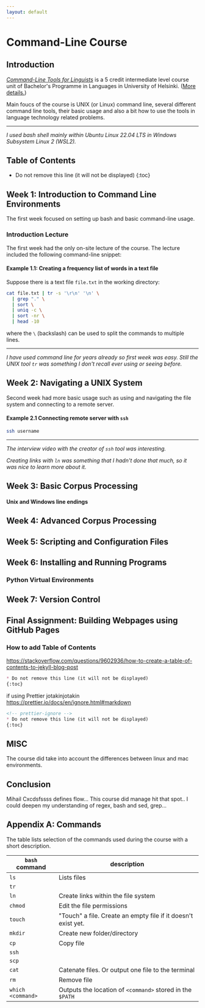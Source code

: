 ```yaml
---
layout: default
---
```


# Command-Line Course

## Introduction

[_Command-Line Tools for Linguists_](https://studies.helsinki.fi/kurssit/toteutus/hy-opt-cur-2324-261401a1-c550-4436-91b9-7edf4a1a3b57) is a 5 credit intermediate level course unit of Bachelor's Programme in Languages in University of Helsinki.
([More details.](https://studies.helsinki.fi/courses/course-unit/otm-92ee484e-456b-409f-a397-d9d2b6e40a2f/KIK-LG221))

Main foucs of the course is UNIX (or Linux) command line, several different command line tools, their basic usage and also a bit how to use the tools in language technology related problems.

---

_I used bash shell mainly within Ubuntu Linux 22.04 LTS in Windows Subsystem Linux 2 (WSL2)._

## Table of Contents

<!-- prettier-ignore -->
* Do not remove this line (it will not be displayed)
{:toc}

## Week 1: Introduction to Command Line Environments

The first week focused on setting up bash and basic command-line usage.

### Introduction Lecture

The first week had the only on-site lecture of the course.
The lecture included the following command-line snippet:

<!-- Koodiesimerkki -->

#### Example 1.1: Creating a frequency list of words in a text file

Suppose there is a text file `file.txt` in the working directory:

```bash
cat file.txt | tr -s '\r\n' '\n' \
  | grep "." \
  | sort \
  | uniq -c \
  | sort -nr \
  | head -10

```

where the `\` (backslash) can be used to split the commands to multiple lines.

---

_I have used command line for years already so first week was easy._
_Still the UNIX tool `tr` was something I don't recall ever using or seeing before._

## Week 2: Navigating a UNIX System

Second week had more basic usage such as using and navigating the file system and connecting to a remote server.

<!-- Koodiesimerkki -->

#### Example 2.1 Connecting remote server with `ssh`

```bash
ssh username
```

---

_The interview video with the creator of `ssh` tool was interesting._

_Creating links with `ln` was something that I hadn't done that much, so it was nice to learn more about it._

## Week 3: Basic Corpus Processing

<!-- Koodiesimerkki -->

#### Unix and Windows line endings

## Week 4: Advanced Corpus Processing

<!-- Koodiesimerkki -->

## Week 5: Scripting and Configuration Files

<!-- Koodiesimerkki -->

## Week 6: Installing and Running Programs

### Python Virtual Environments

<!-- Koodiesimerkki -->

## Week 7: Version Control

<!-- Koodiesimerkki -->

## Final Assignment: Building Webpages using GitHub Pages

### How to add Table of Contents

https://stackoverflow.com/questions/9602936/how-to-create-a-table-of-contents-to-jekyll-blog-post

<!-- prettier-ignore -->
```markdown
* Do not remove this line (it will not be displayed)
{:toc}

```

if using Prettier jotakinjotakin
https://prettier.io/docs/en/ignore.html#markdown

```markdown
<!-- prettier-ignore -->
* Do not remove this line (it will not be displayed)
{:toc}
```

## MISC

The course did take into account the differences between linux and mac environments.

## Conclusion

Mihail Cxcdsfssss defines flow...
This course did manage hit that spot..
I could deepen my understanding of regex, bash and sed, grep...

## Appendix A: Commands

The table lists selection of the commands used during the course with a short description.

| `bash` command    | description                                                   |
| ----------------- | ------------------------------------------------------------- |
| `ls`              | Lists files                                                   |
| `tr`              |                                                               |
| `ln`              | Create links within the file system                           |
| `chmod`           | Edit the file permissions                                     |
| `touch`           | "Touch" a file. Create an empty file if it doesn't exist yet. |
| `mkdir`           | Create new folder/directory                                   |
| `cp`              | Copy file                                                     |
| `ssh`             |                                                               |
| `scp`             |                                                               |
| `cat`             | Catenate files. Or output one file to the terminal            |
| `rm`              | Remove file                                                   |
| `which <command>` | Outputs the location of `<command>` stored in the `$PATH`     |
